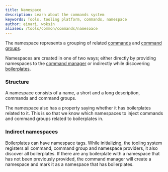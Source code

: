 ```yaml
---
title: Namespace
description: Learn about the commands system
keywords: Tools, tooling platform, commands, namespace
author: einari, woksin
aliases: /tools/common/commands/namesoace
---
```


The namespace represents a grouping of related [commands](../command) and [command groups](../command_group).

Namespaces are created in one of two ways; either directly by providing namespaces to the [command manager](../command_manager) or indirectly while discovering [boilerplates](../../boilerplates).

### Structure

A namespace consists of a name, a short and a long description, commands and command groups.

The namespace also has a property saying whether it has boilerplates related to it. This is so that we know which namespaces to inject commands and command groups related to boilerplates in.

### Indirect namespaces

Boilerplates can have namespace tags. While initializing, the tooling system registers all command, command group and namespace providers, it also discover all boilerplates. If there are any boilerplate with a namespace that has not been previously provided, the command manager will create a namespace and mark it as a namespace that has boilerplates.
